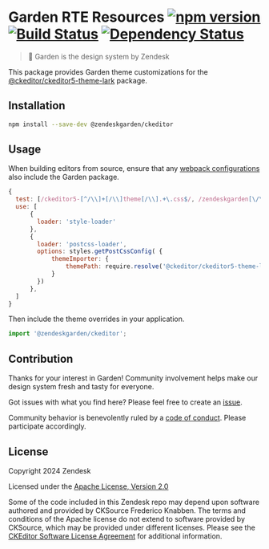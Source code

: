 # Garden RTE Resources [![npm version][npm version badge]][npm version link] [![Build Status][build status badge]][build status link] [![Dependency Status][dependency status badge]][dependency status link]<!-- markdownlint-disable -->

<!-- markdownlint-enable -->

[npm version badge]: https://flat.badgen.net/npm/v/@zendeskgarden/ckeditor
[npm version link]: https://www.npmjs.com/package/@zendeskgarden/ckeditor
[build status badge]: https://flat.badgen.net/circleci/github/zendeskgarden/ckeditor/main?label=build
[build status link]: https://circleci.com/gh/zendeskgarden/ckeditor/tree/main
[dependency status badge]: https://flat.badgen.net/david/dev/zendeskgarden/ckeditor?label=dependencies
[dependency status link]: https://david-dm.org/zendeskgarden/ckeditor?type=dev

> :seedling: Garden is the design system by Zendesk

This package provides Garden theme customizations for the
[@ckeditor/ckeditor5-theme-lark](https://ckeditor.com/docs/ckeditor5/latest/api/theme-lark.html)
package.

## Installation

```sh
npm install --save-dev @zendeskgarden/ckeditor
```

## Usage

When building editors from source, ensure that any [webpack configurations](https://ckeditor.com/docs/ckeditor5/latest/builds/guides/integration/advanced-setup.html#webpack-configuration)
also include the Garden package.

```js
{
  test: [/ckeditor5-[^/\\]+[/\\]theme[/\\].+\.css$/, /zendeskgarden[\/\\]ckeditor[\/\\].+[\/\\]theme[\/\\].+\.css$/],
  use: [
      {
        loader: 'style-loader'
      },
      {
        loader: 'postcss-loader',
        options: styles.getPostCssConfig( {
            themeImporter: {
                themePath: require.resolve('@ckeditor/ckeditor5-theme-lark')
            }
        })
      },
  ]
}
```

Then include the theme overrides in your application.

```js
import '@zendeskgarden/ckeditor';
```

## Contribution

Thanks for your interest in Garden! Community involvement helps make our
design system fresh and tasty for everyone.

Got issues with what you find here? Please feel free to create an
[issue](https://github.com/zendeskgarden/ckeditor/issues/new).

Community behavior is benevolently ruled by a [code of
conduct](.github/CODE_OF_CONDUCT.md). Please participate accordingly.

## License

Copyright 2024 Zendesk

Licensed under the [Apache License, Version 2.0](LICENSE.md)

Some of the code included in this Zendesk repo may depend upon software
authored and provided by CKSource Frederico Knabben. The terms and conditions
of the Apache license do not extend to software provided by CKSource, which
may be provided under different licenses. Please see the [CKEditor Software
License Agreement](https://ckeditor.com/legal/ckeditor-oss-license/) for
additional information.
